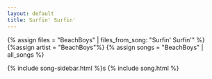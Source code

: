 ```yaml
---
layout: default
title: Surfin' Surfin'
---
```


{% assign files = "BeachBoys" | files_from_song: "Surfin' Surfin'" %}
{%assign artist = "BeachBoys"%}
{% assign songs = "BeachBoys" | all_songs %}

{% include song-sidebar.html %}s
{% include song.html %}
